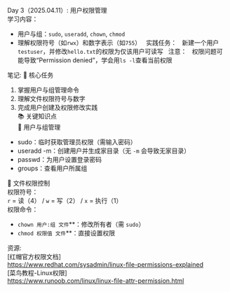 Day 3（2025.04.11）: 用户权限管理  
学习内容：  
- 用户与组：`sudo`, `useradd`, `chown`, `chmod`  
- 理解权限符号（如`rwx`）和数字表示（如`755`）  
实践任务：  
新建一个用户`testuser`，并修改`hello.txt`的权限为仅该用户可读写  
注意：  
权限问题可能导致“Permission denied”，学会用`ls -l`查看当前权限  

笔记:
🌟 核心任务 
1. 掌握用户与组管理命令  
2. 理解文件权限符号与数字  
3. 完成用户创建及权限修改实践  
📚 关键知识点  
🔑 用户与组管理  
- sudo：临时获取管理员权限（需输入密码）  
- useradd -m：创建用户并生成家目录（无 `-m` 会导致无家目录）  
- passwd：为用户设置登录密码  
- groups：查看用户所属组  

🔑 文件权限控制  
权限符号：  
`r` = 读（4） / `w` = 写（2） / `x` = 执行（1）   
权限命令：  
- `chown 用户:组 文件`**：修改所有者（需 `sudo`）  
- `chmod 权限值 文件`**：直接设置权限

资源:  
[红帽官方权限文档]  
https://www.redhat.com/sysadmin/linux-file-permissions-explained  
[菜鸟教程-Linux权限]  
https://www.runoob.com/linux/linux-file-attr-permission.html
